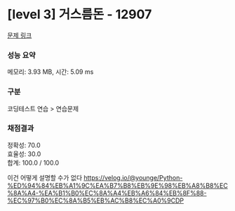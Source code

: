 # [level 3] 거스름돈 - 12907 

[문제 링크](https://school.programmers.co.kr/learn/courses/30/lessons/12907) 

### 성능 요약

메모리: 3.93 MB, 시간: 5.09 ms

### 구분

코딩테스트 연습 > 연습문제

### 채점결과

정확성: 70.0<br/>효율성: 30.0<br/>합계: 100.0 / 100.0

이건 어떻게 설명할 수가 없다
https://velog.io/@younge/Python-%ED%94%84%EB%A1%9C%EA%B7%B8%EB%9E%98%EB%A8%B8%EC%8A%A4-%EA%B1%B0%EC%8A%A4%EB%A6%84%EB%8F%88-%EC%97%B0%EC%8A%B5%EB%AC%B8%EC%A0%9CDP
